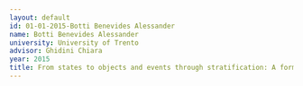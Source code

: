 ```yaml
---
layout: default 
id: 01-01-2015-Botti Benevides Alessander
name: Botti Benevides Alessander
university: University of Trento
advisor: Ghidini Chiara
year: 2015
title: From states to objects and events through stratification: A formalACCOUNT and an application to data analytics
---
```

